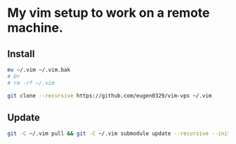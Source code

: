 # My vim setup to work on a remote machine.

## Install

```bash
mv ~/.vim ~/.vim.bak
# Or
# rm -rf ~/.vim

git clone --recursive https://github.com/eugen0329/vim-vps ~/.vim
```

## Update

```bash
git -C ~/.vim pull && git -C ~/.vim submodule update --recursive --init
```
